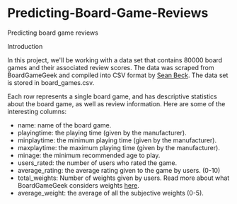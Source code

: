 # Predicting-Board-Game-Reviews

Predicting board game reviews

Introduction

In this project, we'll be working with a data set that contains 80000 board games and their associated review scores. The data was scraped from BoardGameGeek and compiled into CSV format by [Sean Beck](https://github.com/ThaWeatherman). The data set is stored in board_games.csv.

Each row represents a single board game, and has descriptive statistics about the board game, as well as review information. Here are some of the interesting columns:

- name: name of the board game.
- playingtime: the playing time (given by the manufacturer).
- minplaytime: the minimum playing time (given by the manufacturer).
- maxplaytime: the maximum playing time (given by the manufacturer).
- minage: the minimum recommended age to play.
- users_rated: the number of users who rated the game.
- average_rating: the average rating given to the game by users. (0-10)
- total_weights: Number of weights given by users. Read more about what BoardGameGeek considers weights [here](http://boardgamegeek.com/wiki/page/Weight).
- average_weight: the average of all the subjective weights (0-5).
